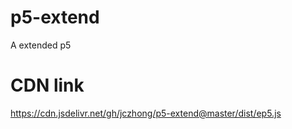 # p5-extend
A extended p5

# CDN link
https://cdn.jsdelivr.net/gh/jczhong/p5-extend@master/dist/ep5.js
